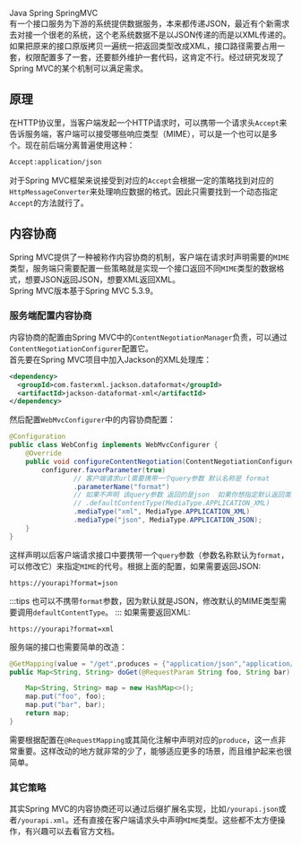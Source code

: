 Java Spring SpringMVC<br />有一个接口服务为下游的系统提供数据服务，本来都传递JSON，最近有个新需求去对接一个很老的系统，这个老系统数据不是以JSON传递的而是以XML传递的。<br />如果把原来的接口原版拷贝一遍统一把返回类型改成XML，接口路径需要占用一套，权限配置多了一套，还要额外维护一套代码，这肯定不行。经过研究发现了Spring MVC的某个机制可以满足需求。
<a name="DaEZf"></a>
## 原理
在HTTP协议里，当客户端发起一个HTTP请求时，可以携带一个请求头`Accept`来告诉服务端，客户端可以接受哪些响应类型（MIME），可以是一个也可以是多个。现在前后端分离普遍使用这种：
```xml
Accept:application/json
```
对于Spring MVC框架来说接受到对应的`Accept`会根据一定的策略找到对应的`HttpMessageConverter`来处理响应数据的格式。因此只需要找到一个动态指定`Accept`的方法就行了。
<a name="mViwA"></a>
## 内容协商
Spring MVC提供了一种被称作内容协商的机制，客户端在请求时声明需要的`MIME`类型，服务端只需要配置一些策略就是实现一个接口返回不同`MIME`类型的数据格式，想要JSON返回JSON，想要XML返回XML。<br />Spring MVC版本基于Spring MVC 5.3.9。
<a name="lwffo"></a>
### 服务端配置内容协商
内容协商的配置由Spring MVC中的`ContentNegotiationManager`负责，可以通过`ContentNegotiationConfigurer`配置它。<br />首先要在Spring MVC项目中加入Jackson的XML处理库：
```xml
<dependency>
  <groupId>com.fasterxml.jackson.dataformat</groupId>
  <artifactId>jackson-dataformat-xml</artifactId>
</dependency>
```
然后配置`WebMvcConfigurer`中的内容协商配置：
```java
@Configuration
public class WebConfig implements WebMvcConfigurer {
    @Override
    public void configureContentNegotiation(ContentNegotiationConfigurer configurer) {
        configurer.favorParameter(true)
                // 客户端请求url需要携带一个query参数 默认名称是 format
                .parameterName("format")
                // 如果不声明 该query参数 返回的是json  如果你想指定默认返回类型就需要声明
                // .defaultContentType(MediaType.APPLICATION_XML)
                .mediaType("xml", MediaType.APPLICATION_XML)
                .mediaType("json", MediaType.APPLICATION_JSON);
    }
}
```
这样声明以后客户端请求接口中要携带一个`query`参数（参数名称默认为`format`，可以修改它）来指定`MIME`的代号。根据上面的配置，如果需要返回JSON:
```http
https://yourapi?format=json
```
:::tips
也可以不携带`format`参数，因为默认就是JSON，修改默认的MIME类型需要调用`defaultContentType`。
:::
如果需要返回XML:
```http
https://yourapi?format=xml
```
服务端的接口也需要简单的改造：
```java
@GetMapping(value = "/get",produces = {"application/json","application/xml"})
public Map<String, String> doGet(@RequestParam String foo, String bar) {

    Map<String, String> map = new HashMap<>();
    map.put("foo", foo);
    map.put("bar", bar);
    return map;
}
```
需要根据配置在`@RequestMapping`或其简化注解中声明对应的`produce`，这一点非常重要。这样改动的地方就非常的少了，能够适应更多的场景，而且维护起来也很简单。
<a name="oLLIk"></a>
### 其它策略
其实Spring MVC的内容协商还可以通过后缀扩展名实现，比如`/yourapi.json`或者`/yourapi.xml`。还有直接在客户端请求头中声明`MIME`类型。这些都不太方便操作，有兴趣可以去看官方文档。
